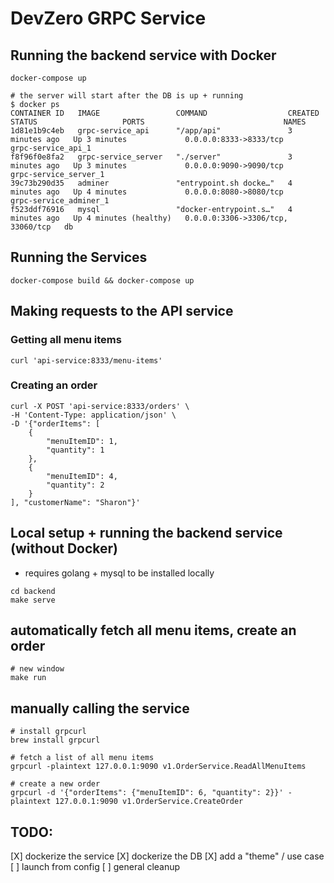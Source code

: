 # DevZero GRPC Service
## Running the backend service with Docker
```
docker-compose up

# the server will start after the DB is up + running
$ docker ps
CONTAINER ID   IMAGE                 COMMAND                  CREATED         STATUS                   PORTS                               NAMES
1d81e1b9c4eb   grpc-service_api      "/app/api"               3 minutes ago   Up 3 minutes             0.0.0.0:8333->8333/tcp              grpc-service_api_1
f8f96f0e8fa2   grpc-service_server   "./server"               3 minutes ago   Up 3 minutes             0.0.0.0:9090->9090/tcp              grpc-service_server_1
39c73b290d35   adminer               "entrypoint.sh docke…"   4 minutes ago   Up 4 minutes             0.0.0.0:8080->8080/tcp              grpc-service_adminer_1
f523ddf76916   mysql                 "docker-entrypoint.s…"   4 minutes ago   Up 4 minutes (healthy)   0.0.0.0:3306->3306/tcp, 33060/tcp   db
```

## Running the Services
`docker-compose build && docker-compose up`
## Making requests to the API service
### Getting all menu items
```
curl 'api-service:8333/menu-items'
```
### Creating an order
```
curl -X POST 'api-service:8333/orders' \
-H 'Content-Type: application/json' \
-D '{"orderItems": [
    {
        "menuItemID": 1,
        "quantity": 1
    },
    {
        "menuItemID": 4,
        "quantity": 2
    }
], "customerName": "Sharon"}'
```


## Local setup + running the backend service (without Docker)
- requires golang + mysql to be installed locally
```
cd backend
make serve
```

## automatically fetch all menu items, create an order
```
# new window
make run
```

## manually calling the service
```
# install grpcurl
brew install grpcurl

# fetch a list of all menu items
grpcurl -plaintext 127.0.0.1:9090 v1.OrderService.ReadAllMenuItems

# create a new order
grpcurl -d '{"orderItems": {"menuItemID": 6, "quantity": 2}}' -plaintext 127.0.0.1:9090 v1.OrderService.CreateOrder
```

## TODO:
[X] dockerize the service
[X] dockerize the DB
[X] add a "theme" / use case
[ ] launch from config
[ ] general cleanup